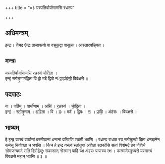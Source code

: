 +++
title = "०३ यस्पतिर्वार्याणामसि रध्रस्य"

+++
## अधिमन्त्रम्
इन्द्रः। विमद ऐन्द्रः प्राजापत्यो वा वसुकृद्वा वासुक्रः। आस्तारपङ्क्तिः।

## मन्त्रः
यस्पति॒र्वार्या॑णा॒मसि॑ र॒ध्रस्य॑ चोदि॒ता ।  
इन्द्र॑ स्तोतॄ॒णाम॑वि॒ता वि वो॒ मदे॑ द्वि॒षो नः॑ पा॒ह्यंह॑सो॒ विव॑क्षसे ॥

## पदपाठः
यः । पति॑म् । वार्या॑णाम् । असि॑ । र॒ध्रस्य॑ । चो॒दि॒ता ।  
इन्द्र॑ । स्तो॒तॄ॒णाम् । अ॒वि॒ता । वि । वः॒ । मदे॑ । द्वि॒षः । नः॒ । पा॒हि॒ । अंह॑सः । विव॑क्षसे ॥

## भाष्यम्
हे इन्द्र यस्त्वं वार्याणां वरणीयानां धनानां पतिरसि स्वामी भवसि । रध्रस्य राधक स्य स्तोतुश्चो दिता धनदानेन कर्मसु नियोक्ता च भवसि । किंच हे इन्द्र यस्त्वं स्तोतॄणां अविता रक्षकोसि सत्वं विवोमदे तव विविधे सोमजन्यमदे सति द्विषोद्वेष्टुः सकाशात् नोस्मान् पाहि रक्ष अंहसः पापाच्च रक्ष । कस्मादेवमुच्यसे यस्मात्त्वं विवक्षसे महान् भवसि ॥ ३ ॥